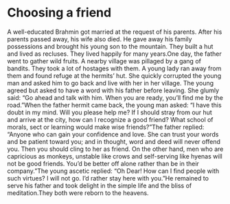 # Choosing a friend

A well-educated Brahmin got married at the request of his parents. After his parents passed away, his wife also died. He gave away his family possessions and brought his young son to the mountain. They built a hut and lived as recluses.      They lived happily for many years.One day, the father went to gather wild fruits. A nearby village was pillaged by a gang of bandits. They took a lot of hostages with them. A young lady ran away from them and found refuge at the hermits’ hut. She quickly corrupted the young man and asked him to go back and live with her in her village. The young agreed but asked to have a word with his father before leaving. She glumly said: “Go ahead and talk with him. When you are ready, you’ll find me by the road.”When the father hermit came back, the young man asked: “I have this doubt in my mind. Will you please help me? If I should stray from our hut and arrive at the city, how can I recognize a good friend? What school of morals, sect or learning would make wise friends?”The father replied: “Anyone who can gain your confidence and love. She can trust your words and be patient toward you; and in thought, word and deed will never offend you. Then you should cling to her as friend. On the other hand, men who are capricious as monkeys, unstable like crows and self-serving like hyenas will not be good friends. You’d be better off alone rather than be in their company.”The young ascetic replied: “Oh Dear! How can I find people with such virtues? I will not go. I’d rather stay here with you.”He remained to serve his father and took delight in the simple life and the bliss of meditation.​They both were reborn to the heavens.